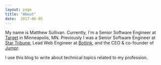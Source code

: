 ```yaml
---
layout: page
title: "About"
date:  2017-06-05
---
```


My name is Matthew Sullivan.
Currently, I'm a Senior Software Engineer at <a href="https://target.com">Target</a> in Minneapolis, MN.
Previously I was a Senior Software Engineer at <a href="http://www.startribune.com">Star Tribune</a>, Lead Web Engineer at <a href="https://botlink.com">Botlink</a>, and the CEO & co-founder of <a href="http://jumpr.it">Jumpr</a>.

I use this blog to write about technical topics related to my profession.
